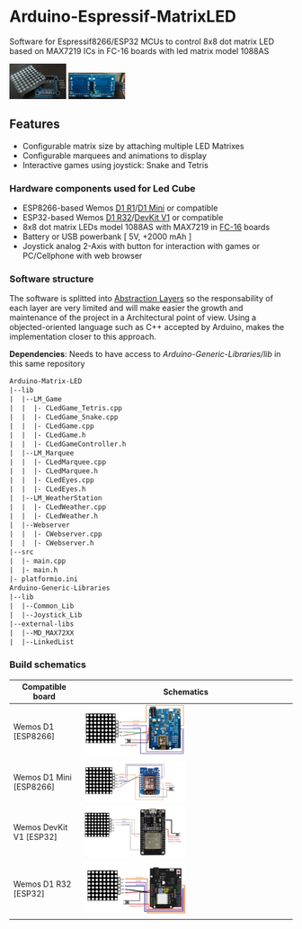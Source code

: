 # Arduino-Espressif-MatrixLED
Software for Espressif8266/ESP32 MCUs to control 8x8 dot matrix LED based on MAX7219 ICs in FC-16 boards with led matrix model 1088AS

<img src="doc/img/fc-16_1088AS.jpg" width="20%" alt="FC-16_1088AS">
<img src="doc/img/fc-16_2leds_matrix.jpg" width="20%" alt="TwoLeds_matrix">

## Features
- Configurable matrix size by attaching multiple LED Matrixes
- Configurable marquees and animations to display
- Interactive games using joystick: Snake and Tetris

### Hardware components used for Led Cube

- ESP8266-based Wemos [D1 R1](https://www.prometec.net/wemos-d1-esp8266-wifi/)/[D1 Mini](https://www.wemos.cc/en/latest/d1/d1_mini_lite.html) or compatible
- ESP32-based Wemos [D1 R32](https://docs.platformio.org/en/latest/boards/espressif32/wemos_d1_uno32.html)/[DevKit V1](https://docs.platformio.org/en/latest/boards/espressif32/esp32doit-devkit-v1.html) or compatible
- 8x8 dot matrix LEDs model 1088AS with MAX7219 in [FC-16](https://majicdesigns.github.io/MD_MAX72XX/page_f_c16.html) boards
- Battery or USB powerbank [ 5V, +2000 mAh ]
- Joystick analog 2-Axis with button for interaction with games or PC/Cellphone with web browser

### Software structure

The software is splitted into [Abstraction Layers](https://en.wikipedia.org/wiki/Abstraction_layer) so the responsability of each layer are very limited and will make easier the growth and maintenance of the project in a Architectural point of view. Using a objected-oriented language such as C++ accepted by Arduino, makes the implementation closer to this approach.

**Dependencies**: Needs to have access to _Arduino-Generic-Libraries/lib_ in this same repository
```
Arduino-Matrix-LED
|--lib
|  |--LM_Game
|  |  |- CLedGame_Tetris.cpp
|  |  |- CLedGame_Snake.cpp
|  |  |- CLedGame.cpp
|  |  |- CLedGame.h
|  |  |- CLedGameController.h
|  |--LM_Marquee
|  |  |- CLedMarquee.cpp
|  |  |- CLedMarquee.h
|  |  |- CLedEyes.cpp
|  |  |- CLedEyes.h
|  |--LM_WeatherStation
|  |  |- CLedWeather.cpp
|  |  |- CLedWeather.h
|  |--Webserver
|  |  |- CWebserver.cpp
|  |  |- CWebserver.h
|--src
|  |- main.cpp
|  |- main.h
|- platformio.ini
Arduino-Generic-Libraries
|--lib
|  |--Common_Lib
|  |--Joystick_Lib
|--external-libs
|  |--MD_MAX72XX
|  |--LinkedList
```

### Build schematics
| **Compatible board** | **Schematics** |
| ----------- | ------------------- |
| Wemos D1 [ESP8266] | <img src="doc/img/d1-schematics.jpg" width="50%" alt="D1_Schematics"> |
| Wemos D1 Mini [ESP8266] | <img src="doc/img/d1-mini-schematics.jpg" width="50%" alt="D1_Mini_Schematics"> |
| Wemos DevKit V1 [ESP32] | <img src="doc/img/devkitv1-schematics.jpg" width="50%" alt="DevkitV1_Schematics"> |
| Wemos D1 R32 [ESP32] | <img src="doc/img/d1-r32-schematics.jpg" width="50%" alt="D1_Schematics"> |
